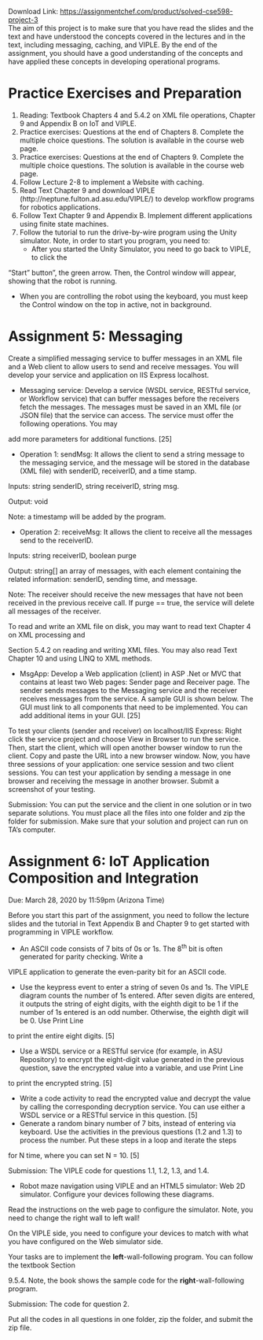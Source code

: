 Download Link: https://assignmentchef.com/product/solved-cse598-project-3
<br>
The aim of this project is to make sure that you have read the slides and the text and have understood the concepts covered in the lectures and in the text, including messaging, caching, and VIPLE. By the end of the assignment, you should have a good understanding of the concepts and have applied these concepts in developing operational programs.

<h1>Practice Exercises and Preparation</h1>

<ol>

 <li>Reading: Textbook Chapters 4 and 5.4.2 on XML file operations, Chapter 9 and Appendix B on IoT and VIPLE.</li>

 <li>Practice exercises: Questions at the end of Chapters 8. Complete the multiple choice questions. The solution is available in the course web page.</li>

 <li>Practice exercises: Questions at the end of Chapters 9. Complete the multiple choice questions. The solution is available in the course web page.</li>

 <li>Follow Lecture 2-8 to implement a Website with caching.</li>

 <li>Read Text Chapter 9 and download VIPLE (http://neptune.fulton.ad.asu.edu/VIPLE/) to develop workflow programs for robotics applications.</li>

 <li>Follow Text Chapter 9 and Appendix B. Implement different applications using finite state machines.</li>

 <li>Follow the tutorial to run the drive-by-wire program using the Unity simulator. Note, in order to start you program, you need to:

  <ul>

   <li>After you started the Unity Simulator, you need to go back to VIPLE, to click the</li>

  </ul></li>

</ol>

“Start” button”, the green arrow. Then, the Control window will appear, showing that the robot is running.

<ul>

 <li>When you are controlling the robot using the keyboard, you must keep the Control window on the top in active, not in background.</li>

</ul>




<h1>Assignment 5: Messaging</h1>




Create a simplified messaging service to buffer messages in an XML file and a Web client to allow users to send and receive messages. You will develop your service and application on IIS Express localhost.

<ul>

 <li>Messaging service: Develop a service (WSDL service, RESTful service, or Workflow service) that can buffer messages before the receivers fetch the messages. The messages must be saved in an XML file (or JSON file) that the service can access. The service must offer the following operations. You may</li>

</ul>

add more parameters for additional functions.                                                                                    [25]

<ul>

 <li>Operation 1: sendMsg: It allows the client to send a string message to the messaging service, and the message will be stored in the database (XML file) with senderID, receiverID, and a time stamp.</li>

</ul>

Inputs: string senderID, string receiverID, string msg.

Output: void

Note: a timestamp will be added by the program.

<ul>

 <li>Operation 2: receiveMsg: It allows the client to receive all the messages send to the receiverID.</li>

</ul>

Inputs: string receiverID, boolean purge

Output: string[] an array of messages, with each element containing the related information: senderID, sending time, and message.

Note: The receiver should receive the new messages that have not been received in the previous receive call. If purge == true, the service will delete all messages of the receiver.

To read and write an XML file on disk, you may want to read text Chapter 4 on XML processing and

Section 5.4.2 on reading and writing XML files. You may also read Text Chapter 10 and using LINQ to XML methods.

<ul>

 <li>MsgApp: Develop a Web application (client) in ASP .Net or MVC that contains at least two Web pages: Sender page and Receiver page. The sender sends messages to the Messaging service and the receiver receives messages from the service. A sample GUI is shown below. The GUI must link to all components that need to be implemented. You can add additional items in your GUI. [25]</li>

</ul>




To test your clients (sender and receiver) on localhost/IIS Express: Right click the service project and choose View in Browser to run the service. Then, start the client, which will open another bowser window to run the client. Copy and paste the URL into a new browser window. Now, you have three sessions of your application: one service session and two client sessions. You can test your application by sending a message in one browser and receiving the message in another browser. Submit a screenshot of your testing.







Submission: You can put the service and the client in one solution or in two separate solutions. You must place all the files into one folder and zip the folder for submission. Make sure that your solution and project can run on TA’s computer.

<h1>Assignment 6: IoT Application Composition and Integration</h1>

Due: March 28, 2020 by 11:59pm (Arizona Time)

Before you start this part of the assignment, you need to follow the lecture slides and the tutorial in Text Appendix B and Chapter 9 to get started with programming in VIPLE workflow.

<ul>

 <li>An ASCII code consists of 7 bits of 0s or 1s. The 8<sup>th</sup> bit is often generated for parity checking. Write a</li>

</ul>

VIPLE application to generate the even-parity bit for an ASCII code.

<ul>

 <li>Use the keypress event to enter a string of seven 0s and 1s. The VIPLE diagram counts the number of 1s entered. After seven digits are entered, it outputs the string of eight digits, with the eighth digit to be 1 if the number of 1s entered is an odd number. Otherwise, the eighth digit will be 0. Use Print Line</li>

</ul>

to print the entire eight digits.                                                                                                                [5]

<ul>

 <li>Use a WSDL service or a RESTful service (for example, in ASU Repository) to encrypt the eight-digit value generated in the previous question, save the encrypted value into a variable, and use Print Line</li>

</ul>

to print the encrypted string.                                                                                                                  [5]

<ul>

 <li>Write a code activity to read the encrypted value and decrypt the value by calling the corresponding decryption service. You can use either a WSDL service or a RESTful service in this question. [5]</li>

 <li>Generate a random binary number of 7 bits, instead of entering via keyboard. Use the activities in the previous questions (1.2 and 1.3) to process the number. Put these steps in a loop and iterate the steps</li>

</ul>

for N time, where you can set N = 10.                                                                                                   [5]

Submission: The VIPLE code for questions 1.1, 1.2, 1.3, and 1.4.

<ul>

 <li>Robot maze navigation using VIPLE and an HTML5 simulator: Web 2D simulator. Configure your devices following these diagrams.</li>

</ul>

Read the instructions on the web page to configure the simulator. Note, you need to change the right wall to left wall!

On the VIPLE side, you need to configure your devices to match with what you have configured on the Web simulator side.

Your tasks are to implement the <strong>left</strong>-wall-following program. You can follow the textbook Section

9.5.4. Note, the book shows the sample code for the <strong>right</strong>-wall-following program.

Submission: The code for question 2.

Put all the codes in all questions in one folder, zip the folder, and submit the zip file.